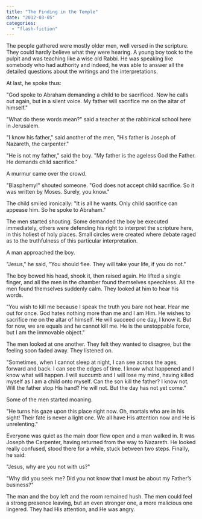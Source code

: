 ```yaml
---
title: "The Finding in the Temple"
date: "2012-03-05"
categories: 
  - "flash-fiction"
---
```


The people gathered were mostly older men, well versed in the scripture. They could hardly believe what they were hearing. A young boy took to the pulpit and was teaching like a wise old Rabbi. He was speaking like somebody who had authority and indeed, he was able to answer all the detailed questions about the writings and the interpretations.

At last, he spoke thus:

"God spoke to Abraham demanding a child to be sacrificed. Now he calls out again, but in a silent voice. My father will sacrifice me on the altar of himself."

"What do these words mean?" said a teacher at the rabbinical school here in Jerusalem.

"I know his father," said another of the men, "His father is Joseph of Nazareth, the carpenter."

"He is not my father," said the boy. "My father is the ageless God the Father. He demands child sacrifice."

A murmur came over the crowd.

"Blasphemy!" shouted someone. "God does not accept child sacrifice. So it was written by Moses. Surely, you know."

The child smiled ironically: "It is all he wants. Only child sacrifice can appease him. So he spoke to Abraham."

The men started shouting. Some demanded the boy be executed immediately, others were defending his right to interpret the scripture here, in this holiest of holy places. Small circles were created where debate raged as to the truthfulness of this particular interpretation.

A man approached the boy.

"Jesus," he said, "You should flee. They will take your life, if you do not."

The boy bowed his head, shook it, then raised again. He lifted a single finger, and all the men in the chamber found themselves speechless. All the men found themselves suddenly calm. They looked at him to hear his words.

"You wish to kill me because I speak the truth you bare not hear. Hear me out for once. God hates nothing more than me and I am Him. He wishes to sacrifice me on the altar of himself. He will succeed one day, I know it. But for now, we are equals and he cannot kill me. He is the unstoppable force, but I am the immovable object."

The men looked at one another. They felt they wanted to disagree, but the feeling soon faded away. They listened on.

"Sometimes, when I cannot sleep at night, I can see across the ages, forward and back. I can see the edges of time. I know what happened and I know what will happen. I will succumb and I will lose my mind, having killed myself as I am a child onto myself. Can the son kill the father? I know not. Will the father stop His hand? He will not. But the day has not yet come."

Some of the men started moaning.

"He turns his gaze upon this place right now. Oh, mortals who are in his sight! Their fate is never a light one. We all have His attention now and He is unrelenting."

Everyone was quiet as the main door flew open and a man walked in. It was Joseph the Carpenter, having returned from the way to Nazareth. He looked really confused, stood there for a while, stuck between two steps. Finally, he said:

"Jesus, why are you not with us?"

"Why did you seek me? Did you not know that I must be about my Father’s business?"

The man and the boy left and the room remained hush. The men could feel a strong presence leaving, but an even stronger one, a more malicious one lingered. They had His attention, and He was angry.
